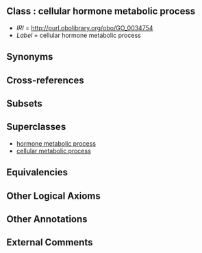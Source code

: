 
## Class : cellular hormone metabolic process

 * *IRI* = http://purl.obolibrary.org/obo/GO_0034754
 * *Label* = cellular hormone metabolic process

## Synonyms


## Cross-references


## Subsets


## Superclasses

 * [hormone metabolic process](../../GO/45/GO_0042445.md)
 * [cellular metabolic process](../../GO/37/GO_0044237.md)

## Equivalencies


## Other Logical Axioms


## Other Annotations


## External Comments

